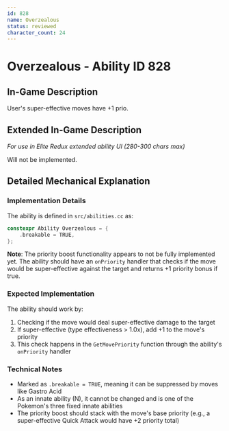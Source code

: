 ```yaml
---
id: 828
name: Overzealous
status: reviewed
character_count: 24
---
```


# Overzealous - Ability ID 828

## In-Game Description
User's super-effective moves have +1 prio.

## Extended In-Game Description
*For use in Elite Redux extended ability UI (280-300 chars max)*

Will not be implemented. 

## Detailed Mechanical Explanation

### Implementation Details
The ability is defined in `src/abilities.cc` as:
```cpp
constexpr Ability Overzealous = {
    .breakable = TRUE,
};
```

**Note**: The priority boost functionality appears to not be fully implemented yet. The ability should have an `onPriority` handler that checks if the move would be super-effective against the target and returns +1 priority bonus if true.

### Expected Implementation
The ability should work by:
1. Checking if the move would deal super-effective damage to the target
2. If super-effective (type effectiveness > 1.0x), add +1 to the move's priority
3. This check happens in the `GetMovePriority` function through the ability's `onPriority` handler

### Technical Notes
- Marked as `.breakable = TRUE`, meaning it can be suppressed by moves like Gastro Acid
- As an innate ability (N), it cannot be changed and is one of the Pokemon's three fixed innate abilities
- The priority boost should stack with the move's base priority (e.g., a super-effective Quick Attack would have +2 priority total)